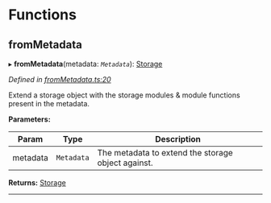 

# Functions

<a id="frommetadata"></a>

##  fromMetadata

▸ **fromMetadata**(metadata: *`Metadata`*): [Storage](../interfaces/_types_d_.storage.md)

*Defined in [fromMetadata.ts:20](https://github.com/polkadot-js/api/blob/bcf06cd/packages/type-storage/src/fromMetadata.ts#L20)*

Extend a storage object with the storage modules & module functions present in the metadata.

**Parameters:**

| Param | Type | Description |
| ------ | ------ | ------ |
| metadata | `Metadata` |  The metadata to extend the storage object against. |

**Returns:** [Storage](../interfaces/_types_d_.storage.md)

___

